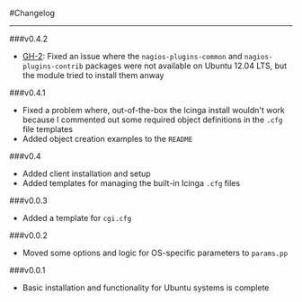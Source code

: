 #Changelog
- - -

###v0.4.2

* [GH-2](https://github.com/nickchappell/puppet-icinga/tree/fix/GH2/missing-12.04-packages): Fixed an issue where the `nagios-plugins-common` and `nagios-plugins-contrib` packages were not available on Ubuntu 12.04 LTS, but the module tried to install them anway

###v0.4.1

* Fixed a problem where, out-of-the-box the Icinga install wouldn't work because I commented out some required object definitions in the `.cfg` file templates
* Added object creation examples to the `README`

###v0.4

* Added client installation and setup
* Added templates for managing the built-in Icinga `.cfg` files

###v0.0.3

* Added a template for `cgi.cfg`

###v0.0.2

* Moved some options and logic for OS-specific parameters to `params.pp`

###v0.0.1

* Basic installation and functionality for Ubuntu systems is complete